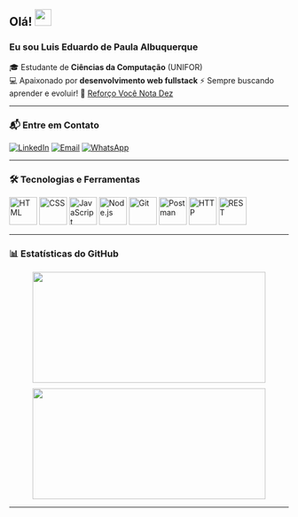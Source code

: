 ## Olá! <img src="https://media.giphy.com/media/hvRJCLFzcasrR4ia7z/giphy.gif" width="30px">

### Eu sou Luis Eduardo de Paula Albuquerque
🎓 Estudante de **Ciências da Computação** (UNIFOR) <br>
💻 Apaixonado por **desenvolvimento web fullstack**
⚡ Sempre buscando aprender e evoluir!
🔭 [Reforço Você Nota Dez](https://vocenotadez.com)

---

### 📬 Entre em Contato
[![LinkedIn](https://img.shields.io/badge/LinkedIn-0077B5?style=for-the-badge&logo=linkedin&logoColor=white)](https://www.linkedin.com/in/lu%c3%ads-eduardo-de-paula-albuquerque-476a41271/)
[![Email](https://img.shields.io/badge/Email-D14836?style=for-the-badge&logo=gmail&logoColor=white)](mailto:luisedu.lepa@gmail.com)
[![WhatsApp](https://img.shields.io/badge/WhatsApp-25D366?style=for-the-badge&logo=whatsapp&logoColor=white)](https://wa.me/5585994174205)

---

### 🛠️ Tecnologias e Ferramentas
<div align="left">
  <img src="https://raw.githubusercontent.com/marwin1991/profile-technology-icons/refs/heads/main/icons/html.png" title="HTML" width="50" height="50"/>
  <img src="https://raw.githubusercontent.com/marwin1991/profile-technology-icons/refs/heads/main/icons/css.png" title="CSS" width="50" height="50"/>
  <img src="https://raw.githubusercontent.com/marwin1991/profile-technology-icons/refs/heads/main/icons/javascript.png" title="JavaScript" width="50" height="50"/>
  <img src="https://raw.githubusercontent.com/marwin1991/profile-technology-icons/refs/heads/main/icons/node_js.png" title="Node.js" width="50" height="50"/>
  <img src="https://raw.githubusercontent.com/marwin1991/profile-technology-icons/refs/heads/main/icons/git.png" title="Git" width="50" height="50"/>
  <img src="https://raw.githubusercontent.com/marwin1991/profile-technology-icons/refs/heads/main/icons/postman.png" title="Postman" width="50" height="50"/>
  <img src="https://raw.githubusercontent.com/marwin1991/profile-technology-icons/refs/heads/main/icons/http.png" title="HTTP" width="50" height="50"/>
  <img src="https://raw.githubusercontent.com/marwin1991/profile-technology-icons/refs/heads/main/icons/rest.png" title="REST" width="50" height="50"/>
</div>

---

### 📊 Estatísticas do GitHub
<div align="center" style="display: flex; flex-wrap: wrap; justify-content: center; gap: 10px;">
  <img src="https://github-readme-stats.vercel.app/api?username=LuisEduardo100&show_icons=true&theme=tokyonight" width="420" height="200"/>
  <img src="https://github-readme-streak-stats.herokuapp.com/?user=LuisEduardo100&theme=tokyonight" width="420" height="200"/>
</div>

---


